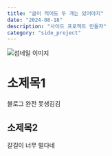 ```yaml
---
title: "글이 적어도 두 개는 있어야지"
date: "2024-08-18"
description: "사이드 프로젝트 만들자"
category: "side_project"
---
```


![섬네일 이미지](/thumbnail/dokukinoko2.jpg)

# 소제목1

블로그 완전 못생김김

## 소제목2

갈길이 너무 멀다네

